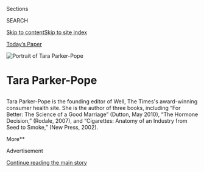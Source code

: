 <div id="app">

<div>

<div class="NYTAppHideMasthead css-1r6wvpq e1suatyy0">

<div class="section css-ui9rw0 e1suatyy2">

<div class="css-eph4ug er09x8g0">

<div class="css-6n7j50">

</div>

<span class="css-1dv1kvn">Sections</span>

<div class="css-10488qs">

<span class="css-1dv1kvn">SEARCH</span>

</div>

[Skip to content](#site-content)[Skip to site
index](#site-index)

</div>

<div class="css-10698na e1huz5gh0">

</div>

</div>

<div id="masthead-bar-one" class="section hasLinks css-15hmgas e1csuq9d3">

<div class="css-uqyvli e1csuq9d0">

</div>

<div class="css-1uqjmks e1csuq9d1">

</div>

<div class="css-9e9ivx">

[](https://myaccount.nytimes3xbfgragh.onion/auth/login?response_type=cookie&client_id=vi)

</div>

<div class="css-1bvtpon e1csuq9d2">

[Today’s Paper](https://www.nytimes3xbfgragh.onion/section/todayspaper)

</div>

</div>

</div>

</div>

<div data-aria-hidden="false">

<div id="site-content" data-role="main">

<div id="byline" class="section css-15h4p1b e9abtgs0">

<div class="css-1j21atc e1svk9qx1">

<div class="css-nfcc9b e1svk9qx3">

<div class="css-cnx41t">

![Portrait of Tara
Parker-Pope](https://static01.graylady3jvrrxbe.onion/images/2018/07/10/us/Parker-Pope-Tara/Parker-Pope-Tara-thumbLarge.png)

</div>

<div class="css-vl9dhg e1svk9qx5">

<div class="css-1nrhkj6 e1svk9qx6">

# Tara Parker-Pope

</div>

## <span></span>

Tara Parker-Pope is the founding editor of Well, The Times's
award-winning consumer health site. She is the author of three books,
including “For Better: The Science of a Good Marriage” (Dutton, May
2010), “The Hormone Decision,” (Rodale, 2007), and “Cigarettes: Anatomy
of an Industry from Seed to Smoke,” (New Press, 2002).

<span class="css-dd5dyy">More**</span>

</div>

</div>

</div>

<div>

<div id="mid1-wrapper" class="css-1mn4oms eaca97t0" type="rank">

<div id="mid1-slug" class="css-1tag3rd eaca97t1">

Advertisement

</div>

[Continue reading the main
story](#after-mid1)

<div id="mid1" class="ad mid1-wrapper" style="text-align:center;height:100%;display:block">

</div>

<div id="after-mid1">

</div>

</div>

</div>

<div class="css-185go5a e1o5byef0">

<div class="css-15cbhtu">

  - [Latest](#stream-panel)
  - <span class="css-6n7j50">Search</span>
    <div class="control">
    <div class="label-container css-1dv1kvn">
    Search
    </div>
    <div class="css-wm4t3d">
    **<span id="clear-search-input" class="css-1dv1kvn">Clear this text
    input</span>
    </div>
    </div>
    <span class="css-1iovbfw"></span>

<div id="stream-panel" class="section css-8msx5b e1jz0cab1">

<div class="css-13mho3u">

1.  
    
    <div class="css-1cp3ece">
    
    <div class="css-1l4spti">
    
    [](/2020/09/06/well/live/labor-day-parties-coronavirus.html)
    
    <div class="css-79elbk">
    
    ![](https://static01.graylady3jvrrxbe.onion/images/2020/09/06/lens/06well-labor/06well-labor-thumbWide.jpg?quality=75&auto=webp&disable=upscale)
    
    </div>
    
    ## How Your Labor Day Blast Could Make Pandemic Life Worse in the Fall
    
    After past holiday weekends caused spikes in Covid-19 cases, public
    health officials are urging people to keep gatherings small,
    outdoors and masked.
    
    <div class="css-1nqbnmb ea5icrr0">
    
    By <span class="css-1n7hynb">Tara
    Parker-Pope</span>
    
    </div>
    
    </div>
    
    <div class="css-1lc2l26 e1xfvim33">
    
    </div>
    
    </div>

2.  
    
    <div class="css-1cp3ece">
    
    <div class="css-1l4spti">
    
    [](/2020/09/01/well/live/face-shields-masks-valves-vents.html)
    
    <div class="css-79elbk">
    
    ![](https://static01.graylady3jvrrxbe.onion/images/2020/09/01/well/well-faceshield/merlin_175910532_33776b8f-34d5-4e22-8f51-477184162f27-thumbWide.jpg?quality=75&auto=webp&disable=upscale)
    
    </div>
    
    ## Face Shields and Valved Masks Offer More Comfort but Less Protection
    
    While any face covering is better than nothing, clear plastic
    shields and masks with exhale valves allow large plumes of particles
    to escape and may also expose the wearer to more germs.
    
    <div class="css-1nqbnmb ea5icrr0">
    
    By <span class="css-1n7hynb">Tara
    Parker-Pope</span>
    
    </div>
    
    </div>
    
    <div class="css-1lc2l26 e1xfvim33">
    
    </div>
    
    </div>

3.  
    
    <div class="css-1cp3ece">
    
    <div class="css-1l4spti">
    
    [](/2020/08/17/well/live/coronavirus-gaiters-masks.html)
    
    <div class="css-79elbk">
    
    ![](https://static01.graylady3jvrrxbe.onion/images/2020/08/16/well/well-mask-gaitor-cyclist/well-mask-gaitor-cyclist-thumbWide-v2.jpg?quality=75&auto=webp&disable=upscale)
    
    </div>
    
    ## Save the Gaiters\!
    
    A small study prompted fears that neck gaiters could spread more
    virus droplets than they stop. But new research shows that those
    face coverings can protect just as well as other cloth masks.
    
    <div class="css-1nqbnmb ea5icrr0">
    
    By <span class="css-1n7hynb">Tara
    Parker-Pope</span>
    
    </div>
    
    </div>
    
    <div class="css-1lc2l26 e1xfvim33">
    
    </div>
    
    </div>

4.  
    
    <div class="css-1cp3ece">
    
    <div class="css-1l4spti">
    
    [](/interactive/2020/08/10/well/going-to-the-dentist-during-covid-pandemic.html)
    
    <div class="css-79elbk">
    
    ![](https://static01.graylady3jvrrxbe.onion/images/2020/08/03/well/destist-burst/destist-burst-thumbWide.jpg?quality=75&auto=webp&disable=upscale)
    
    </div>
    
    ## Going to the Dentist During a Pandemic
    
    Need to go to the dentist? Here is some guidance for taking care of
    your teeth during a pandemic.
    
    <div class="css-1nqbnmb ea5icrr0">
    
    By <span class="css-1n7hynb">Tara
    Parker-Pope</span>
    
    </div>
    
    </div>
    
    <div class="css-1lc2l26 e1xfvim33">
    
    </div>
    
    </div>

5.  
    
    <div class="css-1cp3ece">
    
    <div class="css-1l4spti">
    
    [](/es/interactive/2020/08/06/espanol/ciencia-y-tecnologia/tengo-covid-19-sintomas.html)
    
    <div class="css-79elbk">
    
    ![](https://static01.graylady3jvrrxbe.onion/images/2020/08/06/us/covid-19-sintomas-ES-promo-1596751696581/covid-19-sintomas-ES-promo-1596751696581-thumbWide-v2.jpg?quality=75&auto=webp&disable=upscale)
    
    </div>
    
    ## ¿Tengo síntomas de COVID-19?
    
    Ahora cada tos, estornudo o jaqueca te hace dudar: ¿será
    coronavirus? Esta guía te ayudará a comprender los síntomas.
    
    <div class="css-1nqbnmb ea5icrr0">
    
    Por <span class="css-1n7hynb">Tara Parker-Pope <span>y</span> Mika
    Gröndahl</span>
    
    </div>
    
    </div>
    
    <div class="css-1lc2l26 e1xfvim33">
    
    </div>
    
    </div>

6.  
    
    <div class="css-1cp3ece">
    
    <div class="css-1l4spti">
    
    [](/es/interactive/2020/08/06/espanol/ciencia-y-tecnologia/tengo-covid-19-sintomas.html)
    
    <div class="css-79elbk">
    
    ![](https://static01.graylady3jvrrxbe.onion/images/2020/08/06/us/covid-19-sintomas-ES-promo-1596751696581/covid-19-sintomas-ES-promo-1596751696581-thumbWide-v2.jpg?quality=75&auto=webp&disable=upscale)
    
    </div>
    
    ## ¿Tengo síntomas de COVID-19?
    
    Ahora cada tos, estornudo o jaqueca te hace dudar: ¿será
    coronavirus? Esta guía te ayudará a comprender los síntomas.
    
    <div class="css-1nqbnmb ea5icrr0">
    
    Por <span class="css-1n7hynb">Tara Parker-Pope <span>y</span> Mika
    Gröndahl</span>
    
    </div>
    
    </div>
    
    <div class="css-1lc2l26 e1xfvim33">
    
    </div>
    
    </div>

7.  
    
    <div class="css-1cp3ece">
    
    <div class="css-1l4spti">
    
    [](/2020/08/05/well/live/coronavirus-covid-symptoms.html)
    
    <div class="css-79elbk">
    
    ![](https://static01.graylady3jvrrxbe.onion/images/2020/08/11/science/05WELL-COVIDSYMPTOMS3/merlin_173813931_b87dc1ca-a27d-476a-9528-7b813b9a5438-thumbWide.jpg?quality=75&auto=webp&disable=upscale)
    
    </div>
    
    ## The Many Symptoms of Covid-19
    
    From a sniffle or cough that feels like allergies to severe body
    aches and crippling fatigue, the symptoms of coronavirus can be
    unpredictable from head to toe.
    
    <div class="css-1nqbnmb ea5icrr0">
    
    By <span class="css-1n7hynb">Tara
    Parker-Pope</span>
    
    </div>
    
    </div>
    
    <div class="css-1lc2l26 e1xfvim33">
    
    </div>
    
    </div>

8.  
    
    <div class="css-1cp3ece">
    
    <div class="css-1l4spti">
    
    [](/interactive/2020/08/05/well/covid-19-symptoms.html)
    
    <div class="css-79elbk">
    
    ![](https://static01.graylady3jvrrxbe.onion/images/2020/08/04/us/covid-19-symptoms-promo-1596578167742/covid-19-symptoms-promo-1596578167742-thumbWide.jpg?quality=75&auto=webp&disable=upscale)
    
    </div>
    
    ## Could My Symptoms Be Covid-19?
    
    These days, every cough, sneeze or headache makes you wonder: Could
    it be coronavirus? Here’s a guide to help you understand the
    symptoms.
    
    <div class="css-1nqbnmb ea5icrr0">
    
    By <span class="css-1n7hynb">Tara Parker-Pope <span>and</span> Mika
    Gröndahl</span>
    
    </div>
    
    </div>
    
    <div class="css-1lc2l26 e1xfvim33">
    
    </div>
    
    </div>

9.  
    
    <div class="css-1cp3ece">
    
    <div class="css-1l4spti">
    
    [](/es/2020/07/13/espanol/ciencia-y-tecnologia/tengo-covid-que-hago.html)
    
    <div class="css-79elbk">
    
    ![](https://static01.graylady3jvrrxbe.onion/images/2020/03/22/us/13virus-sickpatients-ES/13virus-sickpatients-ES-thumbWide-v2.jpg?quality=75&auto=webp&disable=upscale)
    
    </div>
    
    ## Qué debes hacer si tú o algún ser querido se contagia de coronavirus
    
    La mayoría de las personas solo desarrollará síntomas de leves a
    moderados. Pero muchas personas siguen asustadas y se preguntan cómo
    y cuándo acudir al médico.
    
    <div class="css-1nqbnmb ea5icrr0">
    
    By <span class="css-1n7hynb">Tara Parker-Pope</span>
    
    </div>
    
    <div class="css-185051n">
    
    [Read in
    English](https://www.nytimes3xbfgragh.onion/2020/03/22/well/what-if-i-have-coronavirus.html "Read in English")
    
    </div>
    
    </div>
    
    <div class="css-1lc2l26 e1xfvim33">
    
    </div>
    
    </div>

10. 
    
    <div class="css-1cp3ece">
    
    <div class="css-1l4spti">
    
    [](/2020/07/09/well/eat/ready-to-tame-your-sweet-tooth.html)
    
    <div class="css-79elbk">
    
    ![](https://static01.graylady3jvrrxbe.onion/images/2020/07/10/well/10well-newsletter/10well-newsletter-thumbWide.jpg?quality=75&auto=webp&disable=upscale)
    
    </div>
    
    ## Ready to Tame Your Sweet Tooth?
    
    Join our live event on the perils of sugar.
    
    <div class="css-1nqbnmb ea5icrr0">
    
    By <span class="css-1n7hynb">Tara Parker-Pope</span>
    
    </div>
    
    </div>
    
    <div class="css-1lc2l26 e1xfvim33">
    
    </div>
    
    </div>

<div class="css-13mho3u">

<div class="css-1t62hi8">

<div class="css-1stvaey">

Show
More

<div>

<div style="border:0;clip:rect(0 0 0 0);height:1px;margin:-1px;overflow:hidden;white-space:nowrap;padding:0;width:1px;position:absolute" data-role="log" data-aria-live="assertive">

</div>

<div style="border:0;clip:rect(0 0 0 0);height:1px;margin:-1px;overflow:hidden;white-space:nowrap;padding:0;width:1px;position:absolute" data-role="log" data-aria-live="assertive">

</div>

<div style="border:0;clip:rect(0 0 0 0);height:1px;margin:-1px;overflow:hidden;white-space:nowrap;padding:0;width:1px;position:absolute" data-role="log" data-aria-live="polite">

</div>

<div style="border:0;clip:rect(0 0 0 0);height:1px;margin:-1px;overflow:hidden;white-space:nowrap;padding:0;width:1px;position:absolute" data-role="log" data-aria-live="polite">

</div>

</div>

</div>

</div>

</div>

</div>

<div class="css-g6hk37 supplemental">

<div id="mid2-wrapper" class="css-10wkyv7 eaca97t0" type="lede">

<div id="mid2-slug" class="css-1tag3rd eaca97t1">

Advertisement

</div>

[Continue reading the main
story](#after-mid2)

<div id="mid2" class="ad mid2-wrapper" style="text-align:center;height:100%;display:block;min-height:250px">

</div>

<div id="after-mid2">

</div>

</div>

## Follow Elsewhere

<div class="module-body">

  - [**<span data-aria-hidden="true">taraparkerpope</span><span class="css-1dv1kvn">twitter
    page for taraparkerpope</span>](https://twitter.com/taraparkerpope)

</div>

</div>

</div>

</div>

</div>

</div>

</div>

## Site Index

<div>

</div>

## Site Information Navigation

  - [© <span>2020</span> <span>The New York Times
    Company</span>](https://help.nytimes3xbfgragh.onion/hc/en-us/articles/115014792127-Copyright-notice)

<!-- end list -->

  - [NYTCo](https://www.nytco.com/)
  - [Contact
    Us](https://help.nytimes3xbfgragh.onion/hc/en-us/articles/115015385887-Contact-Us)
  - [Work with us](https://www.nytco.com/careers/)
  - [Advertise](https://nytmediakit.com/)
  - [T Brand Studio](http://www.tbrandstudio.com/)
  - [Your Ad
    Choices](https://www.nytimes3xbfgragh.onion/privacy/cookie-policy#how-do-i-manage-trackers)
  - [Privacy](https://www.nytimes3xbfgragh.onion/privacy)
  - [Terms of
    Service](https://help.nytimes3xbfgragh.onion/hc/en-us/articles/115014893428-Terms-of-service)
  - [Terms of
    Sale](https://help.nytimes3xbfgragh.onion/hc/en-us/articles/115014893968-Terms-of-sale)
  - [Site
    Map](https://spiderbites.nytimes3xbfgragh.onion)
  - [Help](https://help.nytimes3xbfgragh.onion/hc/en-us)
  - [Subscriptions](https://www.nytimes3xbfgragh.onion/subscription?campaignId=37WXW)

</div>

</div>
